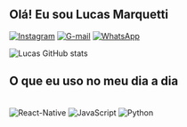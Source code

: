 ## Olá! Eu sou Lucas Marquetti

[![Instagram](https://img.shields.io/badge/Instagram-E4405F?style=for-the-badge&logo=instagram&logoColor=white
)](https://www.instagram.com/lucass_marquetti/)
[![G-mail](https://img.shields.io/badge/Gmail-D14836?style=for-the-badge&logo=gmail&logoColor=white
)](https://mail.google.com/mail/u/0/?fs=1&tf=cm&source=mailto&to=marquettilu@gmail.com)
[![WhatsApp](https://img.shields.io/badge/WhatsApp-25D366?style=for-the-badge&logo=whatsapp&logoColor=white
)](https://whatsa.me/5545991411614)

![Lucas GitHub stats](https://github-readme-stats.vercel.app/api?username=Lucasmrqtt&show_icons=true&theme=tokyonight)

## O que eu uso no meu dia a dia

<div style="display: inline_block"><br/>
  <img align="center" alt="React-Native" src="https://img.shields.io/badge/React_Native-20232A?style=for-the-badge&logo=react&logoColor=61DAFB"/>
  <img align="center" alt="JavaScript" src="https://img.shields.io/badge/JavaScript-323330?style=for-the-badge&logo=javascript&logoColor=F7DF1E"/>
  <img align="center" alt="Python" src="https://img.shields.io/badge/Python-14354C?style=for-the-badge&logo=python&logoColor=white"/>
</div>
